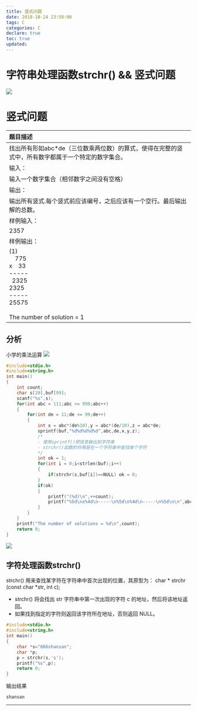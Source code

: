 ```yaml
---
title: 竖式问题
date: 2018-10-24 23:59:00
tags: C
categories: C
declare: true
toc: true
updated:
---
```

# 字符串处理函数strchr() && 竖式问题
![](https://i.imgur.com/9VzJmQT.jpg)
# 竖式问题
<!-- more -->
|题目描述|
|:--|
|找出所有形如abc*de（三位数乘两位数）的算式，使得在完整的竖式中，所有数字都属于一个特定的数字集合。|
|输入：|
|输入一个数字集合（相邻数字之间没有空格）|
|输出：|
|输出所有竖式.每个竖式前应该编号，之后应该有一个空行。最后输出解的总数。|
|样例输入：|
|2357|
|样例输出：|
|(1)<br>&ensp;&ensp;775<br>x&ensp;&ensp;33<br>-----<br>&ensp;2325<br>2325&ensp;<br>-----<br>25575<br><br>The number of solution = 1|

## 分析
小学的乘法运算
![](https://i.imgur.com/Vi1NJh6.png)

```c++
#include<stdio.h>
#include<string.h> 
int main()
{
    int count;
	char s[20],buf[99];
	scanf("%s",s);
	for(int abc = 111;abc <= 999;abc++)
	{
		for(int de = 11;de <= 99;de++)
		{
			int x = abc*(de%10),y = abc*(de/10),z = abc*de;
			sprintf(buf,"%d%d%d%d%d",abc,de,x,y,z);
			/*
			- 使用sprintf()把信息输出到字符串 
			- strchr()函数的作用是在一个字符串中查找单个字符 
			*/
			int ok = 1;
			for(int i = 0;i<strlen(buf);i++)
			{
				if(strchr(s,buf[i])==NULL) ok = 0;
			}
			if(ok)
			{
				printf("(%d)\n",++count);
				printf("%5d\nx%4d\n-----\n%5d\n%4d\n-----\n%5d\n\n",abc,de,x,y,z);
			}
		}
	}
	printf("The number of solutions = %d\n",count);
	return 0;
}
```
![](https://i.imgur.com/ngNCi2n.gif)


## 字符处理函数strchr()

strchr() 用来查找某字符在字符串中首次出现的位置，其原型为：
    char * strchr (const char *str, int c);
- strchr() 将会找出 str 字符串中第一次出现的字符 c 的地址，然后将该地址返回。
- 如果找到指定的字符则返回该字符所在地址，否则返回 NULL。

```c
#include<stdio.h>
#include<string.h>
int main()
{
	char *s="666shansan";
	char *p;
	p = strchr(s,'s');
	printf("%s",p);
	return 0;
} 
```
输出结果

	shansan

---